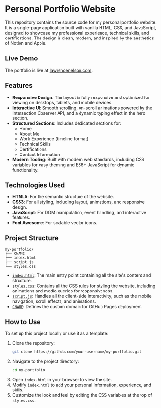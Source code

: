 # Personal Portfolio Website

This repository contains the source code for my personal portfolio website. It is a single-page application built with vanilla HTML, CSS, and JavaScript, designed to showcase my professional experience, technical skills, and certifications. The design is clean, modern, and inspired by the aesthetics of Notion and Apple.

## Live Demo

The portfolio is live at [lawrencenelson.com](http://lawrencenelson.com).

## Features

-   **Responsive Design**: The layout is fully responsive and optimized for viewing on desktops, tablets, and mobile devices.
-   **Interactive UI**: Smooth scrolling, on-scroll animations powered by the Intersection Observer API, and a dynamic typing effect in the hero section.
-   **Structured Sections**: Includes dedicated sections for:
    -   Home
    -   About Me
    -   Work Experience (timeline format)
    -   Technical Skills
    -   Certifications
    -   Contact Information
-   **Modern Tooling**: Built with modern web standards, including CSS variables for easy theming and ES6+ JavaScript for dynamic functionality.

## Technologies Used

-   **HTML5**: For the semantic structure of the website.
-   **CSS3**: For all styling, including layout, animations, and responsive design.
-   **JavaScript**: For DOM manipulation, event handling, and interactive features.
-   **Font Awesome**: For scalable vector icons.

## Project Structure

```
my-portfolio/
├── CNAME
├── index.html
├── script.js
└── styles.css
```

-   [`index.html`](my-portfolio/index.html): The main entry point containing all the site's content and structure.
-   [`styles.css`](my-portfolio/styles.css): Contains all the CSS rules for styling the website, including animations and media queries for responsiveness.
-   [`script.js`](my-portfolio/script.js): Handles all the client-side interactivity, such as the mobile navigation, scroll effects, and animations.
-   [`CNAME`](my-portfolio/CNAME): Defines the custom domain for GitHub Pages deployment.

## How to Use

To set up this project locally or use it as a template:

1.  Clone the repository:
    ```sh
    git clone https://github.com/your-username/my-portfolio.git
    ```
2.  Navigate to the project directory:
    ```sh
    cd my-portfolio
    ```
3.  Open `index.html` in your browser to view the site.
4.  Modify `index.html` to add your personal information, experience, and skills.
5.  Customize the look and feel by editing the CSS variables at the top of `styles.css`.
